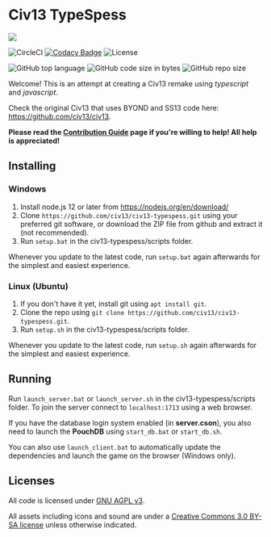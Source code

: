 # Civ13 TypeSpess

![](https://i.imgur.com/napac0L.png)

![CircleCI](https://img.shields.io/circleci/build/github/Civ13/civ13-typespess)
[![Codacy Badge](https://api.codacy.com/project/badge/Grade/f6b220214aca435c9942bc5cb205d239)](https://app.codacy.com/gh/Civ13/civ13-typespess?utm_source=github.com&utm_medium=referral&utm_content=Civ13/civ13-typespess&utm_campaign=Badge_Grade_Dashboard)
![License](https://img.shields.io/github/license/civ13/civ13-typespess)

![GitHub top language](https://img.shields.io/github/languages/top/civ13/civ13-typespess)
![GitHub code size in bytes](https://img.shields.io/github/languages/code-size/civ13/civ13-typespess)
![GitHub repo size](https://img.shields.io/github/repo-size/civ13/civ13-typespess)

Welcome! This is an attempt at creating a Civ13 remake using *typescript* and *javascript*.

Check the original Civ13 that uses BYOND and SS13 code here: https://github.com/civ13/civ13.

**Please read the [Contribution Guide](CONTRIBUTING.md) page if you're willing to help! All help is appreciated!**

## Installing

### Windows
1. Install node.js 12 or later from https://nodejs.org/en/download/
2. Clone `https://github.com/civ13/civ13-typespess.git` using your preferred git software, or download the ZIP file from github and extract it (not recommended).
3. Run `setup.bat` in the civ13-typespess/scripts folder.

Whenever you update to the latest code, run `setup.bat` again afterwards for the simplest and easiest experience.

### Linux (Ubuntu)
1. If you don't have it yet, install git using `apt install git`.
1. Clone the repo using `git clone https://github.com/civ13/civ13-typespess.git`.
2. Run `setup.sh` in the civ13-typespess/scripts folder.

Whenever you update to the latest code, run `setup.sh` again afterwards for the simplest and easiest experience.

## Running

Run `launch_server.bat` or  `launch_server.sh` in the civ13-typespess/scripts folder. To join the server connect to `localhost:1713` using a web browser.

If you have the database login system enabled (in **server.cson**), you also need to launch the **PouchDB** using `start_db.bat` or `start_db.sh`.

You can also use `launch_client.bat` to automatically update the dependencies and launch the game on the browser (Windows only).

## Licenses

All code is licensed under [GNU AGPL v3](https://www.gnu.org/licenses/agpl-3.0.html).

All assets including icons and sound are under a [Creative Commons 3.0 BY-SA license](https://creativecommons.org/licenses/by-sa/3.0/) unless otherwise indicated.
